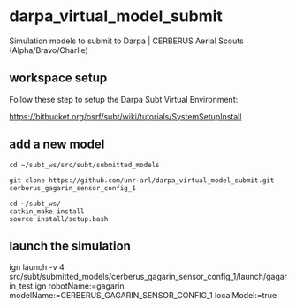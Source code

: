 # darpa_virtual_model_submit
Simulation models to submit to Darpa | CERBERUS Aerial Scouts (Alpha/Bravo/Charlie)

## workspace setup
Follow these step to setup the Darpa Subt Virtual Environment: 

https://bitbucket.org/osrf/subt/wiki/tutorials/SystemSetupInstall

## add a new model

```
cd ~/subt_ws/src/subt/submitted_models

git clone https://github.com/unr-arl/darpa_virtual_model_submit.git cerberus_gagarin_sensor_config_1

cd ~/subt_ws/
catkin_make install
source install/setup.bash
```

## launch the simulation
ign launch -v 4 src/subt/submitted_models/cerberus_gagarin_sensor_config_1/launch/gagarin_test.ign robotName:=gagarin modelName:=CERBERUS_GAGARIN_SENSOR_CONFIG_1 localModel:=true

